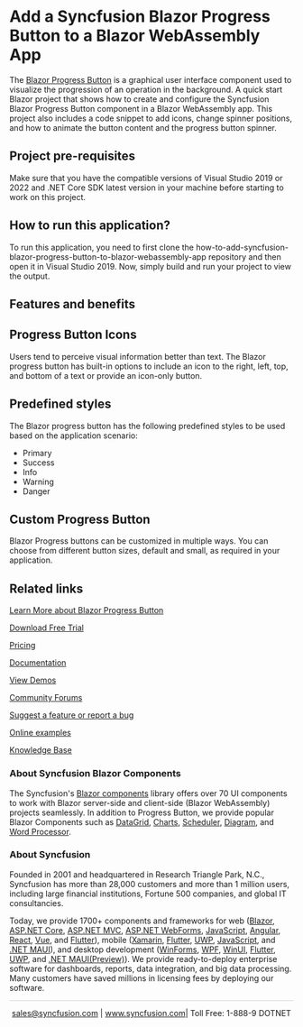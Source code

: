 # Add a Syncfusion Blazor Progress Button to a Blazor WebAssembly App

The [Blazor Progress Button](https://www.syncfusion.com/blazor-components/blazor-progress-button?utm_source=github&utm_medium=listing&utm_campaign=blazor-progress-button-github-samples) is a graphical user interface component used to visualize the progression of an operation in the background. A quick start Blazor project that shows how to create and configure the Syncfusion Blazor Progress Button component in a Blazor WebAssembly app. This project also includes a code snippet to add icons, change spinner positions, and how to animate the button content and the progress button spinner. 

## Project pre-requisites
Make sure that you have the compatible versions of Visual Studio 2019 or 2022 and .NET Core SDK latest version in your machine before starting to work on this project.

## How to run this application?
To run this application, you need to first clone the how-to-add-syncfusion-blazor-progress-button-to-blazor-webassembly-app repository and then open it in Visual Studio 2019. Now, simply build and run your project to view the output.

## Features and benefits

## Progress Button Icons

Users tend to perceive visual information better than text. The Blazor progress button has built-in options to include an icon to the right, left, top, and bottom of a text or provide an icon-only button.

## Predefined styles

The Blazor progress button has the following predefined styles to be used based on the application scenario:

* Primary
* Success
* Info
* Warning
* Danger

## Custom Progress Button

Blazor Progress buttons can be customized in multiple ways. You can choose from different button sizes, default and small, as required in your application.

## Related links
[Learn More about Blazor Progress Button](https://www.syncfusion.com/blazor-components/blazor-progress-button?utm_source=github&utm_medium=listing&utm_campaign=blazor-progress-button-github-samples)

[Download Free Trial](https://www.syncfusion.com/downloads/blazor?utm_source=github&utm_medium=listing&utm_campaign=blazor-progress-button-github-samples)

[Pricing](https://www.syncfusion.com/sales/products/blazor?utm_source=github&utm_medium=listing&utm_campaign=blazor-progress-button-github-samples)

[Documentation](https://blazor.syncfusion.com/documentation/progress-button/getting-started?utm_source=github&utm_medium=listing&utm_campaign=blazor-progress-button-github-samples)

[View Demos](https://github.com/SyncfusionExamples/how-to-add-syncfusion-blazor-progress-button-to-blazor-webassembly-app.git?utm_source=github&utm_medium=listing&utm_campaign=blazor-progress-button-github-samples)

[Community Forums](https://www.syncfusion.com/forums/blazor-components?utm_source=github&utm_medium=listing&utm_campaign=blazor-progress-button-github-samples)

[Suggest a feature or report a bug](https://www.syncfusion.com/feedback/blazor-components?utm_source=github&utm_medium=listing&utm_campaign=blazor-progress-button-github-samples)

[Online examples](https://blazor.syncfusion.com/demos/buttons/dropdown-menu?utm_source=github&utm_medium=listing&utm_campaign=blazor-progress-button-github-samples)

[Knowledge Base](https://www.syncfusion.com/kb/blazor-components?utm_source=github&utm_medium=listing&utm_campaign=blazor-progress-button-github-samples)

### About Syncfusion Blazor Components
The Syncfusion's [Blazor components](https://www.syncfusion.com/blazor-components?utm_source=github&utm_medium=listing&utm_campaign=blazor-progress-button-github-samples) library offers over 70 UI components to work with Blazor server-side and client-side (Blazor WebAssembly) projects seamlessly. In addition to Progress Button, we provide popular Blazor Components such as [DataGrid](https://www.syncfusion.com/blazor-components/blazor-datagrid?utm_source=github&utm_medium=listing&utm_campaign=blazor-progress-button-github-samples), [Charts](https://www.syncfusion.com/blazor-components/blazor-charts?utm_source=github&utm_medium=listing&utm_campaign=blazor-progress-button-github-samples), [Scheduler](https://www.syncfusion.com/blazor-components/blazor-scheduler?utm_source=github&utm_medium=listing&utm_campaign=blazor-progress-button-github-samples), [Diagram](https://www.syncfusion.com/blazor-components/blazor-diagram?utm_source=github&utm_medium=listing&utm_campaign=blazor-progress-button-github-samples), and [Word Processor](https://www.syncfusion.com/blazor-components/blazor-word-processor?utm_source=github&utm_medium=listing&utm_campaign=blazor-progress-button-github-samples).

### About Syncfusion

Founded in 2001 and headquartered in Research Triangle Park, N.C., Syncfusion has more than 28,000 customers and more than 1 million users, including large financial institutions, Fortune 500 companies, and global IT consultancies.
 
Today, we provide 1700+ components and frameworks for web ([Blazor](https://www.syncfusion.com/blazor-components?utm_source=github&utm_medium=listing&utm_campaign=blazor-progress-button-github-samples), [ASP.NET Core](https://www.syncfusion.com/aspnet-core-ui-controls?utm_source=github&utm_medium=listing&utm_campaign=blazor-progress-button-github-samples), [ASP.NET MVC](https://www.syncfusion.com/aspnet-mvc-ui-controls?utm_source=github&utm_medium=listing&utm_campaign=blazor-progress-button-github-samples), [ASP.NET WebForms](https://www.syncfusion.com/jquery/aspnet-webforms-ui-controls?utm_source=github&utm_medium=listing&utm_campaign=blazor-progress-button-github-samples), [JavaScript](https://www.syncfusion.com/javascript-ui-controls?utm_source=github&utm_medium=listing&utm_campaign=blazor-progress-button-github-samples), [Angular](https://www.syncfusion.com/angular-ui-components?utm_source=github&utm_medium=listing&utm_campaign=blazor-progress-button-github-samples), [React](https://www.syncfusion.com/react-ui-components?utm_source=github&utm_medium=listing&utm_campaign=blazor-progress-button-github-samples), [Vue](https://www.syncfusion.com/vue-ui-components?utm_source=github&utm_medium=listing&utm_campaign=blazor-progress-button-github-samples), and [Flutter](https://www.syncfusion.com/flutter-widgets?utm_source=github&utm_medium=listing&utm_campaign=blazor-progress-button-github-samples)), mobile ([Xamarin](https://www.syncfusion.com/xamarin-ui-controls?utm_source=github&utm_medium=listing&utm_campaign=blazor-progress-button-github-samples), [Flutter](https://www.syncfusion.com/flutter-widgets?utm_source=github&utm_medium=listing&utm_campaign=blazor-progress-button-github-samples), [UWP](https://www.syncfusion.com/uwp-ui-controls?utm_source=github&utm_medium=listing&utm_campaign=blazor-progress-button-github-samples), [JavaScript](https://www.syncfusion.com/javascript-ui-controls?utm_source=github&utm_medium=listing&utm_campaign=blazor-progress-button-github-samples), and [.NET MAUI](https://www.syncfusion.com/maui-controls?utm_source=github&utm_medium=listing&utm_campaign=blazor-progress-button-github-samples)), and desktop development ([WinForms](https://www.syncfusion.com/winforms-ui-controls?utm_source=github&utm_medium=listing&utm_campaign=blazor-progress-button-github-samples), [WPF](https://www.syncfusion.com/wpf-controls?utm_source=github&utm_medium=listing&utm_campaign=blazor-progress-button-github-samples), [WinUI](https://www.syncfusion.com/winui-controls?utm_source=github&utm_medium=listing&utm_campaign=blazor-progress-button-github-samples), [Flutter](https://www.syncfusion.com/flutter-widgets?utm_source=github&utm_medium=listing&utm_campaign=blazor-progress-button-github-samples), [UWP](https://www.syncfusion.com/uwp-ui-controls?utm_source=github&utm_medium=listing&utm_campaign=blazor-progress-button-github-samples), and [.NET MAUI(Preview)](https://www.syncfusion.com/maui-controls?utm_source=github&utm_medium=listing&utm_campaign=blazor-progress-button-github-samples)). We provide ready-to-deploy enterprise software for dashboards, reports, data integration, and big data processing. Many customers have saved millions in licensing fees by deploying our software.

<hr style="height:0.3px;border:none;color:lightgrey;background-color:lightgrey;" />

<p align="center">
<a href="mailto:sales@syncfusion.com?Subject=Syncfusion Blazor Progress Button - GitHub" target="_top">sales@syncfusion.com</a> | <a href="https://www.syncfusion.com?utm_source=github&utm_medium=listing&utm_campaign=blazor-progress-button-github-samples">www.syncfusion.com</a>| Toll Free: 1-888-9 DOTNET <br>
</p>

